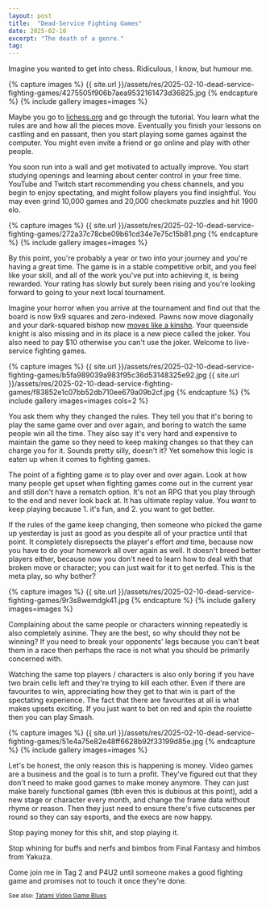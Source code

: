 ```yaml
---
layout: post
title:  "Dead-Service Fighting Games"
date: 2025-02-10
excerpt: "The death of a genre."
tag:
---
```


Imagine you wanted to get into chess. Ridiculous, I know, but humour me.

{% capture images %}
    {{ site.url }}/assets/res/2025-02-10-dead-service-fighting-games/4275505f906b7aea9532161473d36825.jpg
{% endcapture %}
{% include gallery images=images %}

Maybe you go to [lichess.org](https://lichess.org) and go through the tutorial. You learn what the rules are and how all the pieces move. Eventually you finish your lessons on castling and en passant, then you start playing some games against the computer. You might even invite a friend or go online and play with other people.

You soon run into a wall and get motivated to actually improve. You start studying openings and learning about center control in your free time. YouTube and Twitch start recommending you chess channels, and you begin to enjoy spectating, and might follow players you find insightful. You may even grind 10,000 games and 20,000 checkmate puzzles and hit 1900 elo.

{% capture images %}
    {{ site.url }}/assets/res/2025-02-10-dead-service-fighting-games/272a37c78cbe09b61cd34e7e75c15b81.png
{% endcapture %}
{% include gallery images=images %}

By this point, you're probably a year or two into your journey and you're having a great time. The game is in a stable competitive orbit, and you feel like your skill, and all of the work you've put into achieving it, is being rewarded. Your rating has slowly but surely been rising and you're looking forward to going to your next local tournament.

Imagine your horror when you arrive at the tournament and find out that the board is now 9x9 squares and zero-indexed. Pawns now move diagonally and your dark-squared bishop now [moves like a kinsho](https://lishogi.org/learn#/3/1). Your queenside knight is also missing and in its place is a new piece called the joker. You also need to pay $10 otherwise you can't use the joker. Welcome to live-service fighting games.

{% capture images %}
    {{ site.url }}/assets/res/2025-02-10-dead-service-fighting-games/b5fa989039a983f95c36d53148325e92.jpg
    {{ site.url }}/assets/res/2025-02-10-dead-service-fighting-games/f83852e1c07bb52db710ee679a09b2cf.jpg
{% endcapture %}
{% include gallery images=images cols=2 %}

You ask them why they changed the rules. They tell you that it's boring to play the same game over and over again, and boring to watch the same people win all the time. They also say it's very hard and expensive to maintain the game so they need to keep making changes so that they can charge you for it. Sounds pretty silly, doesn't it? Yet somehow this logic is eaten up when it comes to fighting games.

The point of a fighting game *is* to play over and over again. Look at how many people get upset when fighting games come out in the current year and still don't have a rematch option. It's not an RPG that you play through to the end and never look back at. It has ultimate replay value. You *want* to keep playing because 1. it's fun, and 2. you want to get better.

If the rules of the game keep changing, then someone who picked the game up yesterday is just as good as you despite all of your practice until that point. It completely disrepsects the player's effort *and* time, because now you have to do your homework all over again as well. It doesn't breed better players either, because now you don't need to learn how to deal with that broken move or character; you can just wait for it to get nerfed. This is the meta play, so why bother?

{% capture images %}
    {{ site.url }}/assets/res/2025-02-10-dead-service-fighting-games/9r3s8wemdgk41.jpg
{% endcapture %}
{% include gallery images=images %}

Complaining about the same people or characters winning repeatedly is also completely asinine. They are the best, so why should they not be winning? If you need to break your opponents' legs because you can't beat them in a race then perhaps the race is not what you should be primarily concerned with.

Watching the same top players / characters is also only boring if you have two brain cells left and they're trying to kill each other. Even if there are favourites to win, appreciating how they get to that win is part of the spectating experience. The fact that there are favourites at all is what makes upsets exciting. If you just want to bet on red and spin the roulette then you can play Smash.

{% capture images %}
    {{ site.url }}/assets/res/2025-02-10-dead-service-fighting-games/51e4a75e82e48ff6628b92f33199d85e.jpg
{% endcapture %}
{% include gallery images=images %}

Let's be honest, the only reason this is happening is money. Video games are a business and the goal is to turn a profit. They've figured out that they don't need to make good games to make money anymore. They can just make barely functional games (tbh even this is dubious at this point), add a new stage or character every month, and change the frame data without rhyme or reason. Then they just need to ensure there's five cutscenes per round so they can say esports, and the execs are now happy.

Stop paying money for this shit, and stop playing it.

Stop whining for buffs and nerfs and bimbos from Final Fantasy and himbos from Yakuza.

Come join me in Tag 2 and P4U2 until someone makes a good fighting game and promises not to touch it once they're done.

<small>See also: <a href="{{ site.url }}/video-game-blues#fighting-games">Tatami Video Game Blues</a>
